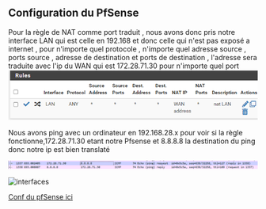## Configuration du PfSense


Pour la règle de NAT comme port traduit , nous avons donc pris notre interface LAN qui est celle en 192.168 et donc celle qui n'est pas exposé a internet , pour n'importe quel protocole , n'importe quel adresse source , ports source , adresse de destination et ports de destination , l'adresse sera traduite avec l'ip du WAN qui est 172.28.71.30 pour n'importe quel port
![RegleNAT](../../../img//PFS/reglenat.png)

Nous avons ping avec un ordinateur en 192.168.28.x pour voir si la règle fonctionne,172.28.71.30 etant notre Pfsense et 8.8.8.8 la destination du ping donc notre ip est bien translaté

![WireShark](../../../img/PFS/withnat.png)


![interfaces](../../../img/interface_PFS.jpg)

[Conf du pfSense ici](../../../utilitaire/Conf-pfSense/conf-pfSense-Chartres-06-11-23.txt)